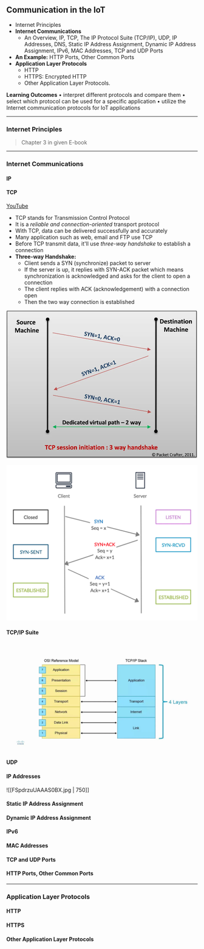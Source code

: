 ## Communication in the IoT
- Internet Principles
- __Internet Communications__ 
	- An Overview, IP, TCP, The IP Protocol Suite (TCP/IP), UDP, IP Addresses, DNS, Static IP Address Assignment, Dynamic IP Address Assignment, IPv6, MAC Addresses, TCP and UDP Ports
- __An Example:__ HTTP Ports, Other Common Ports
- __Application Layer Protocols__
	- HTTP
	- HTTPS: Encrypted HTTP
	- Other Application Layer Protocols.  

__Learning Outcomes__
• interpret different protocols and compare them
• select which protocol can be used for a specific application
• utilize the Internet communication protocols for IoT applications

---
### Internet Principles
> Chapter 3 in given E-book
---
### Internet Communications
#### IP

#### TCP
[YouTube](https://www.youtube.com/watch?v=xMtP5ZB3wSk&ab_channel=SunnyClassroom)
- TCP stands for Transmission Control Protocol
- It is a _reliable and connection-oriented_ transport protocol
- With TCP, data can be delivered successfully and accurately
- Many application such as web, email and FTP use TCP
- Before TCP transmit data, it'll use _three-way handshake_ to establish a connection
-  __Three-way Handshake:__
	- Client sends a SYN (synchronize) packet to server
	- If the server is up, it replies with SYN-ACK packet which means synchronization is acknowledged and asks for the client to open a connection
	-  The client replies with ACK (acknowledgement) with a connection open
	- Then the two way connection is established
	
![500](a2VfMV8ucG5n.webp)
	
![500](Y2Vzcy5wbmc.webp)

#### TCP/IP Suite
![500](LmpwZw.webp)

#### UDP
#### IP Addresses


![[FSpdrzuUAAAS0BX.jpg | 750]]

#### Static IP Address Assignment
#### Dynamic IP Address Assignment
#### IPv6
#### MAC Addresses
#### TCP and UDP Ports
#### HTTP Ports, Other Common Ports

---
### Application Layer Protocols
#### HTTP
#### HTTPS
#### Other Application Layer Protocols
